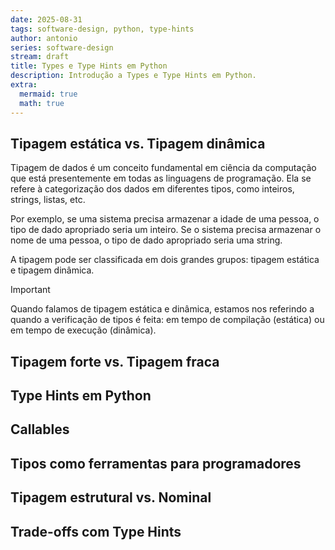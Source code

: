 ```yaml
---
date: 2025-08-31
tags: software-design, python, type-hints
author: antonio
series: software-design
stream: draft
title: Types e Type Hints em Python
description: Introdução a Types e Type Hints em Python.
extra:
  mermaid: true
  math: true
---
```


## Tipagem estática vs. Tipagem dinâmica

Tipagem de dados é um conceito fundamental em ciência da computação que está presentemente em todas as linguagens de programação. Ela se refere à categorização dos dados em diferentes tipos, como inteiros, strings, listas, etc.

Por exemplo, se uma sistema precisa armazenar a idade de uma pessoa, o tipo de dado apropriado seria um inteiro. Se o sistema precisa armazenar o nome de uma pessoa, o tipo de dado apropriado seria uma string.

A tipagem pode ser classificada em dois grandes grupos: tipagem estática e tipagem dinâmica.

> [!IMPORTANT]
> Quando falamos de tipagem estática e dinâmica, estamos nos referindo a quando a verificação de tipos é feita: em tempo de compilação (estática) ou em tempo de execução (dinâmica).

## Tipagem forte vs. Tipagem fraca

## Type Hints em Python

## Callables

## Tipos como ferramentas para programadores

## Tipagem estrutural vs. Nominal

## Trade-offs com Type Hints
